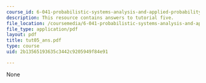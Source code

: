```yaml
---
course_id: 6-041-probabilistic-systems-analysis-and-applied-probability-spring-2006
description: This resource contains answers to tutorial five.
file_location: /coursemedia/6-041-probabilistic-systems-analysis-and-applied-probability-spring-2006/2b13565193635c3442c9205949f84e91_tut05_ans.pdf
file_type: application/pdf
layout: pdf
title: tut05_ans.pdf
type: course
uid: 2b13565193635c3442c9205949f84e91

---
```

None